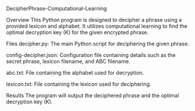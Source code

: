 DecipherPhrase-Computational-Learning

Overview
This Python program is designed to decipher a phrase using a provided lexicon and alphabet. It utilizes computational learning to find the optimal decryption key (K) for the given encrypted phrase.

Files
decipher.py:
The main Python script for deciphering the given phrase.

config-decipher.json:
Configuration file containing details such as the secret phrase, lexicon filename, and ABC filename.

abc.txt:
File containing the alphabet used for decryption.

lexicon.txt:
File containing the lexicon used for deciphering.

Results
The program will output the deciphered phrase and the optimal decryption key (K).


